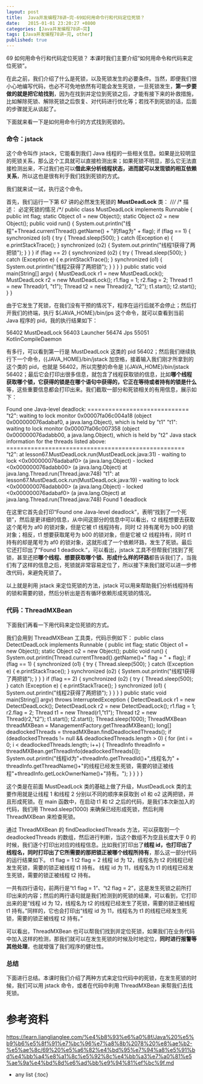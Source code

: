 ```yaml
---
layout: post
title:  Java并发编程78讲~完-69如何用命令行和代码定位死锁？
date:   2015-01-01 23:20:27 +0800
categories: [Java并发编程78讲~完]
tags: [Java并发编程78讲~完, other]
published: true
---
```




69 如何用命令行和代码定位死锁？
本课时我们主要介绍“如何用命令和代码来定位死锁”。

在此之前，我们介绍了什么是死锁，以及死锁发生的必要条件。当然，即便我们很小心地编写代码，也必不可免地依然有可能会发生死锁，一旦死锁发生，**第一步要做的就是把它给找到**，因为在找到并定位到死锁之后，才能有接下来的补救措施，比如解除死锁、解除死锁之后恢复、对代码进行优化等；若找不到死锁的话，后面的步骤就无从谈起了。

下面就来看一下是如何用命令行的方式找到死锁的。

### 命令：jstack

这个命令叫作 jstack，它能看到我们 Java 线程的一些相关信息。如果是比较明显的死锁关系，那么这个工具就可以直接检测出来；如果死锁不明显，那么它无法直接检测出来，不过我们也可以**借此来分析线程状态，进而就可以发现锁的相互依赖关系**，所以这也是很有利于我们找到死锁的方式。

我们就来试一试，执行这个命令。

首先，我们运行一下第 67 讲的必然发生死锁的 **MustDeadLock** 类：
//*/* /* 描述： 必定死锁的情况 /*/ public class MustDeadLock implements Runnable { public int flag; static Object o1 = new Object(); static Object o2 = new Object(); public void run() { System.out.println("线程"+Thread.currentThread().getName() + "的flag为" + flag); if (flag == 1) { synchronized (o1) { try { Thread.sleep(500); } catch (Exception e) { e.printStackTrace(); } synchronized (o2) { System.out.println("线程1获得了两把锁"); } } } if (flag == 2) { synchronized (o2) { try { Thread.sleep(500); } catch (Exception e) { e.printStackTrace(); } synchronized (o1) { System.out.println("线程2获得了两把锁"); } } } } public static void main(String[] argv) { MustDeadLock r1 = new MustDeadLock(); MustDeadLock r2 = new MustDeadLock(); r1.flag = 1; r2.flag = 2; Thread t1 = new Thread(r1, "t1"); Thread t2 = new Thread(r2, "t2"); t1.start(); t2.start(); } }

由于它发生了死锁，在我们没有干预的情况下，程序在运行后就不会停止；然后打开我们的终端，执行 ${JAVA_HOME}/bin/jps 这个命令，就可以查看到当前 Java 程序的 pid，我的执行结果如下：

56402 MustDeadLock 56403 Launcher 56474 Jps 55051 KotlinCompileDaemon

有多行，可以看到第一行是 MustDeadLock 这类的 pid 56402；然后我们继续执行下一个命令，\({JAVA_HOME}/bin/jstack 加空格，接着输入我们刚才所拿到的这个类的 pid，也就是 56402，所以完整的命令是 \){JAVA_HOME}/bin/jstack 56402；最后它会打印出很多信息，就包含了线程获取锁的信息，比如**哪个线程获取哪个锁，它获得的锁是在哪个语句中获得的，它正在等待或者持有的锁是什么**等，这些重要信息都会打印出来。我们截取一部分和死锁相关的有用信息，展示如下：

Found one Java-level deadlock: ============================= "t2": waiting to lock monitor 0x00007fa06c004a18 (object 0x000000076adabaf0, a java.lang.Object), which is held by "t1" "t1": waiting to lock monitor 0x00007fa06c007358 (object 0x000000076adabb00, a java.lang.Object), which is held by "t2" Java stack information for the threads listed above: =================================================== "t2": at lesson67.MustDeadLock.run(MustDeadLock.java:31) - waiting to lock <0x000000076adabaf0> (a java.lang.Object) - locked <0x000000076adabb00> (a java.lang.Object) at java.lang.Thread.run(Thread.java:748) "t1": at lesson67.MustDeadLock.run(MustDeadLock.java:19) - waiting to lock <0x000000076adabb00> (a java.lang.Object) - locked <0x000000076adabaf0> (a java.lang.Object) at java.lang.Thread.run(Thread.java:748) Found 1 deadlock

在这里它首先会打印“Found one Java-level deadlock”，表明“找到了一个死锁”，然后是更详细的信息，从中间这部分的信息中可以看出，t2 线程想要去获取这个尾号为 af0 的锁对象，但是它被 t1 线程持有，同时 t2 持有尾号为 b00 的锁对象；相反，t1 想要获取尾号为 b00 的锁对象，但是它被 t2 线程持有，同时 t1 持有的却是尾号为 af0 的锁对象，这就形成了一个依赖环路，发生了死锁。最后它还打印出了“Found 1 deadlock.”，可以看出，jstack 工具不但帮我们找到了死锁，甚至还把**哪个线程、想要获取哪个锁、形成什么样的环路**都告诉我们了，当我们有了这样的信息之后，死锁就非常容易定位了，所以接下来我们就可以进一步修改代码，来避免死锁了。

以上就是利用 jstack 来定位死锁的方法，jstack 可以用来帮助我们分析线程持有的锁和需要的锁，然后分析出是否有循环依赖形成死锁的情况。

### 代码：ThreadMXBean

下面我们再看一下用代码来定位死锁的方式。

我们会用到 ThreadMXBean 工具类，代码示例如下：
public class DetectDeadLock implements Runnable { public int flag; static Object o1 = new Object(); static Object o2 = new Object(); public void run() { System.out.println(Thread.currentThread().getName()+" flag = " + flag); if (flag == 1) { synchronized (o1) { try { Thread.sleep(500); } catch (Exception e) { e.printStackTrace(); } synchronized (o2) { System.out.println("线程1获得了两把锁"); } } } if (flag == 2) { synchronized (o2) { try { Thread.sleep(500); } catch (Exception e) { e.printStackTrace(); } synchronized (o1) { System.out.println("线程2获得了两把锁"); } } } } public static void main(String[] argv) throws InterruptedException { DetectDeadLock r1 = new DetectDeadLock(); DetectDeadLock r2 = new DetectDeadLock(); r1.flag = 1; r2.flag = 2; Thread t1 = new Thread(r1,"t1"); Thread t2 = new Thread(r2,"t2"); t1.start(); t2.start(); Thread.sleep(1000); ThreadMXBean threadMXBean = ManagementFactory.getThreadMXBean(); long[] deadlockedThreads = threadMXBean.findDeadlockedThreads(); if (deadlockedThreads != null && deadlockedThreads.length > 0) { for (int i = 0; i < deadlockedThreads.length; i++) { ThreadInfo threadInfo = threadMXBean.getThreadInfo(deadlockedThreads[i]); System.out.println("线程id为"+threadInfo.getThreadId()+",线程名为" + threadInfo.getThreadName()+"的线程已经发生死锁，需要的锁正被线程"+threadInfo.getLockOwnerName()+"持有。"); } } } }

这个类是在前面 MustDeadLock 类的基础上做了升级，MustDeadLock 类的主要作用就是让线程 1 和线程 2 分别以不同的顺序来获取到 o1 和 o2 这两把锁，并且形成死锁。在 main 函数中，在启动 t1 和 t2 之后的代码，是我们本次新加入的代码，我们用 Thread.sleep(1000) 来确保已经形成死锁，然后利用 ThreadMXBean 来检查死锁。

通过 ThreadMXBean 的 findDeadlockedThreads 方法，可以获取到一个 deadlockedThreads 的数组，然后进行判断，当这个数组不为空且长度大于 0 的时候，我们逐个打印出对应的线程信息。比如我们打印出了**线程 id，也打印出了线程名，同时打印出了它所需要的那把锁正被哪个线程所持有**，那么这一部分代码的运行结果如下。
t1 flag = 1 t2 flag = 2 线程 id 为 12，线程名为 t2 的线程已经发生死锁，需要的锁正被线程 t1 持有。 线程 id 为 11，线程名为 t1 的线程已经发生死锁，需要的锁正被线程 t2 持有。

一共有四行语句，前两行是“t1 flag = 1“、“t2 flag = 2”，这是发生死锁之前所打印出来的内容；然后的两行语句就是我们检测到的死锁的结果，可以看到，它打印出来的是“线程 id 为 12，线程名为 t2 的线程已经发生了死锁，需要的锁正被线程 t1 持有。”同样的，它也会打印出“线程 id 为 11，线程名为 t1 的线程已经发生死锁，需要的锁正被线程 t2 持有。”

可以看出，ThreadMXBean 也可以帮我们找到并定位死锁，如果我们在业务代码中加入这样的检测，那我们就可以在发生死锁的时候及时地定位，**同时进行报警等其他处理**，也就增强了我们程序的健壮性。

### 总结

下面进行总结。本课时我们介绍了两种方式来定位代码中的死锁，在发生死锁的时候，我们可以用 jstack 命令，或者在代码中利用 ThreadMXBean 来帮我们去找死锁。




# 参考资料

https://learn.lianglianglee.com/%e4%b8%93%e6%a0%8f/Java%20%e5%b9%b6%e5%8f%91%e7%bc%96%e7%a8%8b%2078%20%e8%ae%b2-%e5%ae%8c/69%20%e5%a6%82%e4%bd%95%e7%94%a8%e5%91%bd%e4%bb%a4%e8%a1%8c%e5%92%8c%e4%bb%a3%e7%a0%81%e5%ae%9a%e4%bd%8d%e6%ad%bb%e9%94%81%ef%bc%9f.md

* any list
{:toc}
